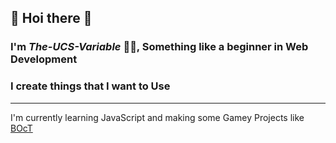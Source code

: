 ## 👋 Hoi there 👋
### I'm *The-UCS-Variable* 👦🏻, Something like a beginner in Web Development
### I create things that I want to Use
---
I'm currently learning JavaScript and making some Gamey Projects like [BOcT](https://the-boct.github.io/)
